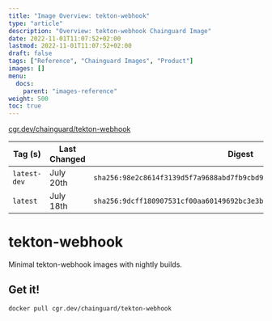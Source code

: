 ```yaml
---
title: "Image Overview: tekton-webhook"
type: "article"
description: "Overview: tekton-webhook Chainguard Image"
date: 2022-11-01T11:07:52+02:00
lastmod: 2022-11-01T11:07:52+02:00
draft: false
tags: ["Reference", "Chainguard Images", "Product"]
images: []
menu:
  docs:
    parent: "images-reference"
weight: 500
toc: true
---
```


[cgr.dev/chainguard/tekton-webhook](https://github.com/chainguard-images/images/tree/main/images/tekton-webhook)

| Tag (s)       | Last Changed | Digest                                                                    |
|---------------|--------------|---------------------------------------------------------------------------|
|  `latest-dev` | July 20th    | `sha256:98e2c8614f3139d5f7a9688abd7fb9cbd9853ff163f592d99219abc2d93f739e` |
|  `latest`     | July 18th    | `sha256:9dcff180907531cf00aa60149692bc3e3b23b11627c17d00dfd6f0cc14b564cb` |

# tekton-webhook

Minimal tekton-webhook images with nightly builds.

## Get it!

```shell
docker pull cgr.dev/chainguard/tekton-webhook
```
